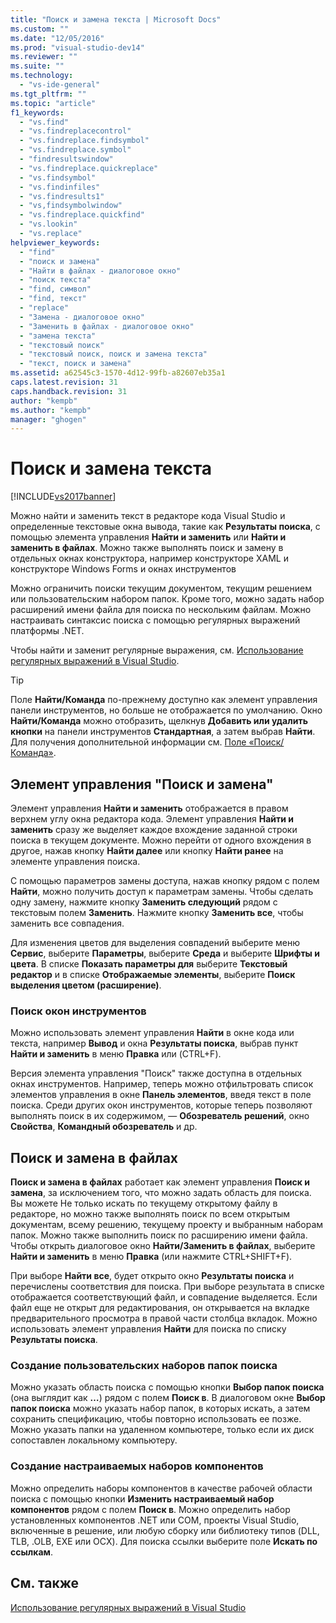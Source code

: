 ```yaml
---
title: "Поиск и замена текста | Microsoft Docs"
ms.custom: ""
ms.date: "12/05/2016"
ms.prod: "visual-studio-dev14"
ms.reviewer: ""
ms.suite: ""
ms.technology: 
  - "vs-ide-general"
ms.tgt_pltfrm: ""
ms.topic: "article"
f1_keywords: 
  - "vs.find"
  - "vs.findreplacecontrol"
  - "vs.findreplace.findsymbol"
  - "vs.findreplace.symbol"
  - "findresultswindow"
  - "vs.findreplace.quickreplace"
  - "vs.findsymbol"
  - "vs.findinfiles"
  - "vs.findresults1"
  - "vs,findsymbolwindow"
  - "vs.findreplace.quickfind"
  - "vs.lookin"
  - "vs.replace"
helpviewer_keywords: 
  - "find"
  - "поиск и замена"
  - "Найти в файлах - диалоговое окно"
  - "поиск текста"
  - "find, символ"
  - "find, текст"
  - "replace"
  - "Замена - диалоговое окно"
  - "Заменить в файлах - диалоговое окно"
  - "замена текста"
  - "текстовый поиск"
  - "текстовый поиск, поиск и замена текста"
  - "текст, поиск и замена"
ms.assetid: a62545c3-1570-4d12-99fb-a82607eb35a1
caps.latest.revision: 31
caps.handback.revision: 31
author: "kempb"
ms.author: "kempb"
manager: "ghogen"
---
```

# Поиск и замена текста
[!INCLUDE[vs2017banner](../code-quality/includes/vs2017banner.md)]

Можно найти и заменить текст в редакторе кода Visual Studio и определенные текстовые окна вывода, такие как **Результаты поиска**, с помощью элемента управления **Найти и заменить** или **Найти и заменить в файлах**.  Можно также выполнять поиск и замену в отдельных окнах конструктора, например конструкторе XAML и конструкторе Windows Forms и окнах инструментов  
  
 Можно ограничить поиски текущим документом, текущим решением или пользовательским набором папок.  Кроме того, можно задать набор расширений имени файла для поиска по нескольким файлам.  Можно настраивать синтаксис поиска с помощью регулярных выражений платформы .NET.  
  
 Чтобы найти и заменит регулярные выражения, см. [Использование регулярных выражений в Visual Studio](../ide/using-regular-expressions-in-visual-studio.md).  
  
> [!TIP]
>  Поле **Найти\/Команда** по\-прежнему доступно как элемент управления панели инструментов, но больше не отображается по умолчанию.  Окно **Найти\/Команда** можно отобразить, щелкнув **Добавить или удалить кнопки** на панели инструментов **Стандартная**, а затем выбрав **Найти**.  Для получения дополнительной информации см. [Поле «Поиск\/Команда»](../ide/find-command-box.md).  
  
## Элемент управления "Поиск и замена"  
 Элемент управления **Найти и заменить** отображается в правом верхнем углу окна редактора кода.  Элемент управления **Найти и заменить** сразу же выделяет каждое вхождение заданной строки поиска в текущем документе.  Можно перейти от одного вхождения в другое, нажав кнопку **Найти далее** или кнопку **Найти ранее** на элементе управления поиска.  
  
 С помощью параметров замены доступа, нажав кнопку рядом с полем **Найти**, можно получить доступ к параметрам замены.  Чтобы сделать одну замену, нажмите кнопку **Заменить следующий** рядом с текстовым полем **Заменить**.  Нажмите кнопку **Заменить все**, чтобы заменить все совпадения.  
  
 Для изменения цветов для выделения совпадений выберите меню **Сервис**, выберите **Параметры**, выберите **Среда** и выберите **Шрифты и цвета**.  В списке **Показать параметры для** выберите **Текстовый редактор** и в списке **Отображаемые элементы**, выберите **Поиск выделения цветом \(расширение\)**.  
  
### Поиск окон инструментов  
 Можно использовать элемент управления **Найти** в окне кода или текста, например **Вывод** и окна **Результаты поиска**, выбрав пункт **Найти и заменить** в меню **Правка** или \(CTRL\+F\).  
  
 Версия элемента управления "Поиск" также доступна в отдельных окнах инструментов.  Например, теперь можно отфильтровать список элементов управления в окне **Панель элементов**, введя текст в поле поиска.  Среди других окон инструментов, которые теперь позволяют выполнять поиск в их содержимом, — **Обозреватель решений**, окно **Свойства**, **Командный обозреватель** и др.  
  
## Поиск и замена в файлах  
 **Поиск и замена в файлах** работает как элемент управления **Поиск и замена**, за исключением того, что можно задать область для поиска.  Вы можете Не только искать по текущему открытому файлу в редакторе, но можно также выполнять поиск по всем открытым документам, всему решению, текущему проекту и выбранным наборам папок.  Можно также выполнить поиск по расширению имени файла.  Чтобы открыть диалоговое окно **Найти\/Заменить в файлах**, выберите **Найти и заменить** в меню **Правка** \(или нажмите CTRL\+SHIFT\+F\).  
  
 При выборе **Найти все**, будет открыто окно **Результаты поиска** и перечислены соответствия для поиска.  При выборе результата в списке отображается соответствующий файл, и совпадение выделяется.  Если файл еще не открыт для редактирования, он открывается на вкладке предварительного просмотра в правой части столбца вкладок.  Можно использовать элемент управления **Найти** для поиска по списку **Результаты поиска**.  
  
### Создание пользовательских наборов папок поиска  
 Можно указать область поиска с помощью кнопки **Выбор папок поиска** \(она выглядит как **…**\) рядом с полем **Поиск в**.  В диалоговом окне **Выбор папок поиска** можно указать набор папок, в которых искать, а затем сохранить спецификацию, чтобы повторно использовать ее позже.  Можно указать папки на удаленном компьютере, только если их диск сопоставлен локальному компьютеру.  
  
### Создание настраиваемых наборов компонентов  
 Можно определить наборы компонентов в качестве рабочей области поиска с помощью кнопки **Изменить настраиваемый набор компонентов** рядом с полем **Поиск в**.  Можно определить набор установленных компонентов .NET или COM, проекты Visual Studio, включенные в решение, или любую сборку или библиотеку типов \(DLL, TLB, .OLB, EXE или OCX\).  Для поиска ссылки выберите поле **Искать по ссылкам**.  
  
## См. также  
 [Использование регулярных выражений в Visual Studio](../ide/using-regular-expressions-in-visual-studio.md)